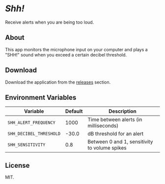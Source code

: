 *Shh!*
======

Receive alerts when you are being too loud.


About
-----

This app monitors the microphone input on your computer and plays a "SHH!" sound when you exceed a certain decibel threshold.


Download
--------

Download the application from the [releases](https://github.com/jchook/shh/releases) section.


Environment Variables
---------------------

| Variable | Default | Description |
|----------|---------|-------------|
| `SHH_ALERT_FREQUENCY` | 1000 | Time between alerts (in milliseconds) |
| `SHH_DECIBEL_THRESHOLD` | -30.0 | dB threshold for an alert |
| `SHH_SENSITIVITY` | 0.8 | Between 0 and 1, sensitivity to volume spikes |


License
-------

MIT.
